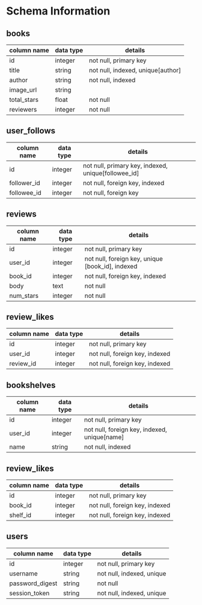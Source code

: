 # Schema Information

## books
column name | data type | details
------------|-----------|-----------------------
id          | integer   | not null, primary key
title       | string    | not null, indexed, unique[author]
author      | string    | not null, indexed
image_url   | string    |
total_stars | float     | not null
reviewers   | integer   | not null

## user_follows
column name | data type | details
------------|-----------|-----------------------
id          | integer   | not null, primary key, indexed, unique[followee_id]
follower_id | integer   | not null, foreign key, indexed
followee_id | integer   | not null, foreign key

## reviews
column name | data type | details
------------|-----------|-----------------------
id          | integer   | not null, primary key
user_id     | integer   | not null, foreign key, unique [book_id], indexed
book_id     | integer   | not null, foreign key, indexed
body        | text      | not null
num_stars   | integer   | not null

## review_likes
column name | data type | details
------------|-----------|-----------------------
id          | integer   | not null, primary key
user_id     | integer   | not null, foreign key, indexed
review_id   | integer   | not null, foreign key, indexed

## bookshelves
column name | data type | details
------------|-----------|-----------------------
id          | integer   | not null, primary key
user_id     | integer   | not null, foreign key, indexed, unique[name]
name        | string    | not null, indexed

## review_likes
column name | data type | details
------------|-----------|-----------------------
id          | integer   | not null, primary key
book_id     | integer   | not null, foreign key, indexed
shelf_id    | integer   | not null, foreign key, indexed


## users
column name     | data type | details
----------------|-----------|-----------------------
id              | integer   | not null, primary key
username        | string    | not null, indexed, unique
password_digest | string    | not null
session_token   | string    | not null, indexed, unique
